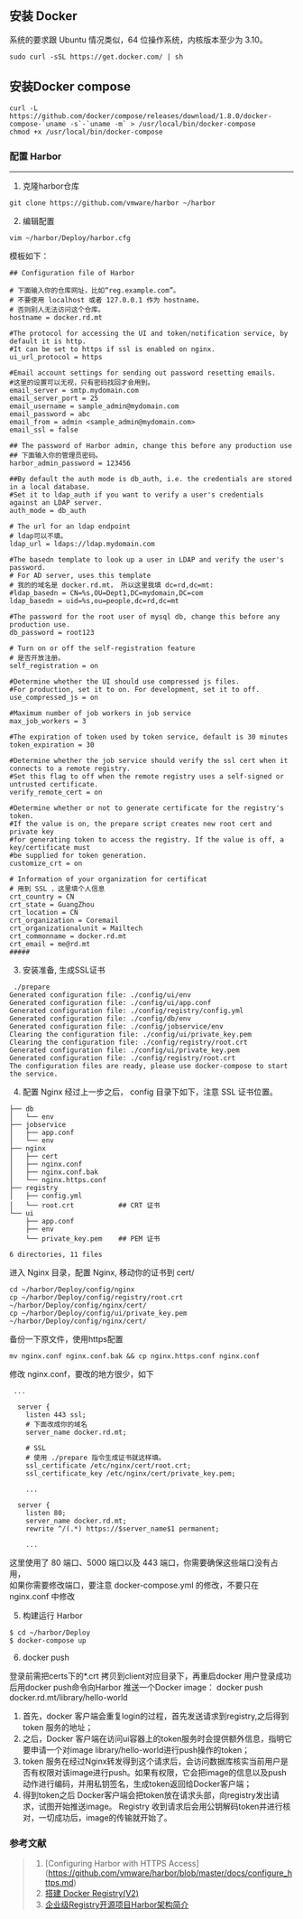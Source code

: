 ## 安装 Docker 
系统的要求跟 Ubuntu 情况类似，64 位操作系统，内核版本至少为 3.10。
```
sudo curl -sSL https://get.docker.com/ | sh
```

##  安装Docker compose 
```
curl -L https://github.com/docker/compose/releases/download/1.8.0/docker-compose-`uname -s`-`uname -m` > /usr/local/bin/docker-compose
chmod +x /usr/local/bin/docker-compose
```

### 配置 Harbor
---

1) 克隆harbor仓库

```
git clone https://github.com/vmware/harbor ~/harbor
```
 
2) 编辑配置

```
vim ~/harbor/Deploy/harbor.cfg
```
模板如下：
```
## Configuration file of Harbor

# 下面输入你的仓库网址，比如“reg.example.com”。
# 不要使用 localhost 或者 127.0.0.1 作为 hostname，
# 否则别人无法访问这个仓库。
hostname = docker.rd.mt

#The protocol for accessing the UI and token/notification service, by default it is http.
#It can be set to https if ssl is enabled on nginx.
ui_url_protocol = https

#Email account settings for sending out password resetting emails.
#这里的设置可以无视，只有密码找回才会用到。
email_server = smtp.mydomain.com
email_server_port = 25
email_username = sample_admin@mydomain.com
email_password = abc
email_from = admin <sample_admin@mydomain.com>
email_ssl = false

## The password of Harbor admin, change this before any production use
## 下面输入你的管理员密码。
harbor_admin_password = 123456

##By default the auth mode is db_auth, i.e. the credentials are stored in a local database.
#Set it to ldap_auth if you want to verify a user's credentials against an LDAP server.
auth_mode = db_auth

# The url for an ldap endpoint
# ldap可以不填。
ldap_url = ldaps://ldap.mydomain.com

#The basedn template to look up a user in LDAP and verify the user's password.
# For AD server, uses this template
# 我的的域名是 docker.rd.mt， 所以这里我填 dc=rd,dc=mt:
#ldap_basedn = CN=%s,OU=Dept1,DC=mydomain,DC=com
ldap_basedn = uid=%s,ou=people,dc=rd,dc=mt

#The password for the root user of mysql db, change this before any production use.
db_password = root123

# Turn on or off the self-registration feature
# 是否开放注册。
self_registration = on

#Determine whether the UI should use compressed js files. 
#For production, set it to on. For development, set it to off.
use_compressed_js = on

#Maximum number of job workers in job service  
max_job_workers = 3 

#The expiration of token used by token service, default is 30 minutes
token_expiration = 30

#Determine whether the job service should verify the ssl cert when it connects to a remote registry.
#Set this flag to off when the remote registry uses a self-signed or untrusted certificate.
verify_remote_cert = on

#Determine whether or not to generate certificate for the registry's token.
#If the value is on, the prepare script creates new root cert and private key 
#for generating token to access the registry. If the value is off, a key/certificate must 
#be supplied for token generation.
customize_crt = on

# Information of your organization for certificat
# 用到 SSL ，这里填个人信息
crt_country = CN
crt_state = GuangZhou
crt_location = CN
crt_organization = Coremail
crt_organizationalunit = Mailtech
crt_commonname = docker.rd.mt
crt_email = me@rd.mt
#####
```

3) 安装准备, 生成SSL证书

```
 ./prepare
Generated configuration file: ./config/ui/env
Generated configuration file: ./config/ui/app.conf
Generated configuration file: ./config/registry/config.yml
Generated configuration file: ./config/db/env
Generated configuration file: ./config/jobservice/env
Clearing the configuration file: ./config/ui/private_key.pem
Clearing the configuration file: ./config/registry/root.crt
Generated configuration file: ./config/ui/private_key.pem
Generated configuration file: ./config/registry/root.crt
The configuration files are ready, please use docker-compose to start the service.
```

4) 配置 Nginx
经过上一步之后， config 目录下如下，注意 SSL 证书位置。
```
├── db
│   └── env
├── jobservice
│   ├── app.conf
│   └── env
├── nginx
│   ├── cert
│   ├── nginx.conf
│   ├── nginx.conf.bak
│   └── nginx.https.conf
├── registry
│   ├── config.yml
│   └── root.crt           ## CRT 证书
└── ui
    ├── app.conf
    ├── env
    └── private_key.pem    ## PEM 证书

6 directories, 11 files
```
进入 Nginx 目录，配置 Nginx, 移动你的证书到 cert/
```
cd ~/harbor/Deploy/config/nginx
cp ~/harbor/Deploy/config/registry/root.crt ~/harbor/Deploy/config/nginx/cert/
cp ~/harbor/Deploy/config/ui/private_key.pem ~/harbor/Deploy/config/nginx/cert/ 
```

备份一下原文件，使用https配置
```
mv nginx.conf nginx.conf.bak && cp nginx.https.conf nginx.conf
```
修改 nginx.conf，要改的地方很少，如下

```
 ...

  server {
    listen 443 ssl;
    # 下面改成你的域名
    server_name docker.rd.mt;

    # SSL
    # 使用 ./prepare 指令生成证书就这样填。
    ssl_certificate /etc/nginx/cert/root.crt;
    ssl_certificate_key /etc/nginx/cert/private_key.pem;

    ...

  server {
    listen 80;
    server_name docker.rd.mt;
    rewrite ^/(.*) https://$server_name$1 permanent;

    ...
```

这里使用了 80 端口、5000 端口以及 443 端口，你需要确保这些端口没有占用，  
如果你需要修改端口，要注意 docker-compose.yml 的修改，不要只在 nginx.conf 中修改

5) 构建运行 Harbor
```
$ cd ~/harbor/Deploy
$ docker-compose up
```

6) docker push 

登录前需把certs下的*.crt 拷贝到client对应目录下，再重启docker
用户登录成功后用docker push命令向Harbor 推送一个Docker image：
docker push docker.rd.mt/library/hello-world

1. 首先，docker 客户端会重复login的过程，首先发送请求到registry,之后得到token 服务的地址；
2. 之后，Docker 客户端在访问ui容器上的token服务时会提供额外信息，指明它要申请一个对image library/hello-world进行push操作的token；
3. token 服务在经过Nginx转发得到这个请求后，会访问数据库核实当前用户是否有权限对该image进行push。如果有权限，它会把image的信息以及push动作进行编码，并用私钥签名，生成token返回给Docker客户端；
4. 得到token之后 Docker客户端会把token放在请求头部，向registry发出请求，试图开始推送image。 Registry 收到请求后会用公钥解码token并进行核对，一切成功后，image的传输就开始了。


### 参考文献
> 1. [Configuring Harbor with HTTPS Access] (https://github.com/vmware/harbor/blob/master/docs/configure_https.md)
> 2. [搭建 Docker Registry(V2)](https://zuolan.me/p/build-docker-registry.html)
> 3. [企业级Registry开源项目Harbor架构简介](http://dockone.io/article/1179)
